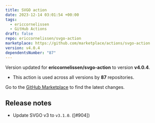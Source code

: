 ```yaml
---
title: SVGO action
date: 2023-12-14 03:01:54 +00:00
tags:
  - ericcornelissen
  - GitHub Actions
draft: false
repo: ericcornelissen/svgo-action
marketplace: https://github.com/marketplace/actions/svgo-action
version: v4.0.4
dependentsNumber: "87"
---
```



Version updated for **ericcornelissen/svgo-action** to version **v4.0.4**.
- This action is used across all versions by **87** repositories.

Go to the [GitHub Marketplace](https://github.com/marketplace/actions/svgo-action) to find the latest changes.

## Release notes

- Update SVGO v3 to `v3.1.0`. ([#904])
